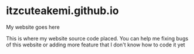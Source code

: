 # itzcuteakemi.github.io
My website goes here

This is where my website source code placed. You can help me fixing bugs of this website or adding more feature that I don't know how to code it yet
